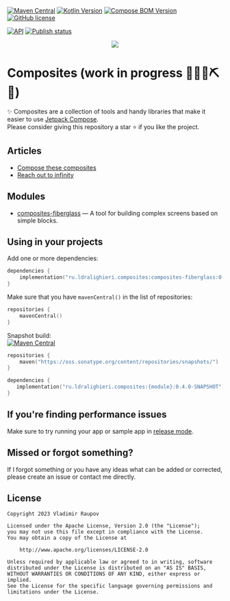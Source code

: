 ﻿[![Maven Central](https://img.shields.io/maven-central/v/ru.ldralighieri.composites/composites-fiberglass.svg)](https://search.maven.org/search?q=g:ru.ldralighieri.composites)
[![Kotlin Version](https://img.shields.io/badge/Kotlin-v1.9.21-blue.svg?logo=kotlin)](https://kotlinlang.org)
[![Compose BOM Version](https://img.shields.io/badge/Compose-v2023.10.01-blue.svg?logo=jetpackcompose)](https://developer.android.com/jetpack/compose)
[![GitHub license](https://img.shields.io/badge/license-Apache%20License%202.0-blue.svg)](https://www.apache.org/licenses/LICENSE-2.0)

[![API](https://img.shields.io/badge/API-21%2B-brightgreen.svg)](https://android-arsenal.com/api?level=21)
[![Publish status](https://github.com/LDRAlighieri/Composites/actions/workflows/publish.yml/badge.svg)](https://github.com/LDRAlighieri/Composites/actions)

<p align="center">
<img src="https://user-images.githubusercontent.com/48987500/218184621-5bab06f6-36a6-4a22-b25f-e3f41d7bd441.png" />
</p>

# Composites (work in progress 🚧🔧️👷⛏🚧)

✨ Composites are a collection of tools and handy libraries that make it easier to use [Jetpack Compose][compose].  
Please consider giving this repository a star ⭐ if you like the project.


## Articles
* [Compose these composites][compose-these-composites]
* [Reach out to infinity][reach-out-to-infinity]


## Modules
* [composites-fiberglass] &mdash; A tool for building complex screens based on simple blocks.


## Using in your projects

Add one or more dependencies:

```kotlin
dependencies {
    implementation("ru.ldralighieri.composites:composites-fiberglass:0.3.1")
}
```

Make sure that you have `mavenCentral()` in the list of repositories:

```kotlin
repositories {
    mavenCentral()
}
```

Snapshot build:  
[![Maven Central](https://img.shields.io/nexus/s/ru.ldralighieri.composites/composites-fiberglass?server=https://oss.sonatype.org)](https://oss.sonatype.org/content/repositories/snapshots/ru/ldralighieri/composites/)
```kotlin
repositories {
    maven("https://oss.sonatype.org/content/repositories/snapshots/")
}

dependencies {
   implementation("ru.ldralighieri.composites:{module}:0.4.0-SNAPSHOT")
}
```


## If you're finding performance issues

Make sure to try running your app or sample app in [release mode][performance].


## Missed or forgot something?

If I forgot something or you have any ideas what can be added or corrected, please create an issue or contact me directly.


## License

```
Copyright 2023 Vladimir Raupov

Licensed under the Apache License, Version 2.0 (the "License");
you may not use this file except in compliance with the License.
You may obtain a copy of the License at

    http://www.apache.org/licenses/LICENSE-2.0

Unless required by applicable law or agreed to in writing, software
distributed under the License is distributed on an "AS IS" BASIS,
WITHOUT WARRANTIES OR CONDITIONS OF ANY KIND, either express or implied.
See the License for the specific language governing permissions and
limitations under the License.
```


[compose]: https://developer.android.com/jetpack/compose
[compose-these-composites]: https://medium.com/@ldralighieri/compose-these-composites-8ea923e4a34c
[reach-out-to-infinity]: https://medium.com/@ldralighieri/reach-out-to-infinity-bba17019a938
[composites-fiberglass]: https://github.com/LDRAlighieri/Composites/tree/main/composites-fiberglass
[performance]: https://developer.android.com/jetpack/compose/performance#build-release
